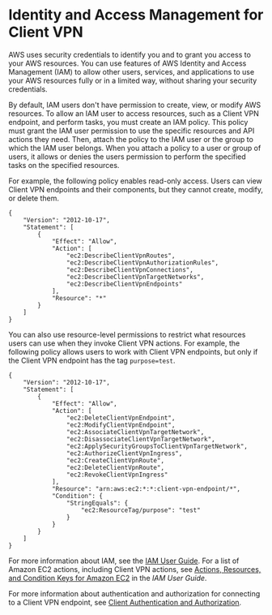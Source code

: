 # Identity and Access Management for Client VPN<a name="cvpn-authentication"></a>

AWS uses security credentials to identify you and to grant you access to your AWS resources\. You can use features of AWS Identity and Access Management \(IAM\) to allow other users, services, and applications to use your AWS resources fully or in a limited way, without sharing your security credentials\.

By default, IAM users don't have permission to create, view, or modify AWS resources\. To allow an IAM user to access resources, such as a Client VPN endpoint, and perform tasks, you must create an IAM policy\. This policy must grant the IAM user permission to use the specific resources and API actions they need\. Then, attach the policy to the IAM user or the group to which the IAM user belongs\. When you attach a policy to a user or group of users, it allows or denies the users permission to perform the specified tasks on the specified resources\.

For example, the following policy enables read\-only access\. Users can view Client VPN endpoints and their components, but they cannot create, modify, or delete them\.

```
{
    "Version": "2012-10-17",
    "Statement": [
        {
            "Effect": "Allow",
            "Action": [
                "ec2:DescribeClientVpnRoutes",
                "ec2:DescribeClientVpnAuthorizationRules",
                "ec2:DescribeClientVpnConnections",
                "ec2:DescribeClientVpnTargetNetworks",
                "ec2:DescribeClientVpnEndpoints"
            ],
            "Resource": "*"
        }
    ]
}
```

You can also use resource\-level permissions to restrict what resources users can use when they invoke Client VPN actions\. For example, the following policy allows users to work with Client VPN endpoints, but only if the Client VPN endpoint has the tag `purpose=test`\.

```
{
    "Version": "2012-10-17",
    "Statement": [
        {
            "Effect": "Allow",
            "Action": [
                "ec2:DeleteClientVpnEndpoint",
                "ec2:ModifyClientVpnEndpoint",
                "ec2:AssociateClientVpnTargetNetwork",
                "ec2:DisassociateClientVpnTargetNetwork",
                "ec2:ApplySecurityGroupsToClientVpnTargetNetwork",
                "ec2:AuthorizeClientVpnIngress",
                "ec2:CreateClientVpnRoute",
                "ec2:DeleteClientVpnRoute",
                "ec2:RevokeClientVpnIngress"
            ],
            "Resource": "arn:aws:ec2:*:*:client-vpn-endpoint/*",
            "Condition": {
                "StringEquals": {
                    "ec2:ResourceTag/purpose": "test"
                }
            }
        }
    ]
}
```

For more information about IAM, see the [IAM User Guide](https://docs.aws.amazon.com/IAM/latest/UserGuide/)\. For a list of Amazon EC2 actions, including Client VPN actions, see [Actions, Resources, and Condition Keys for Amazon EC2](https://docs.aws.amazon.com/IAM/latest/UserGuide/list_amazonec2.html) in the *IAM User Guide*\.

For more information about authentication and authorization for connecting to a Client VPN endpoint, see [Client Authentication and Authorization](authentication-authorization.md)\.
